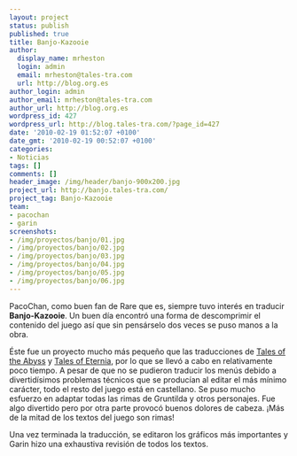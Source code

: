 ```yaml
---
layout: project
status: publish
published: true
title: Banjo-Kazooie
author:
  display_name: mrheston
  login: admin
  email: mrheston@tales-tra.com
  url: http://blog.org.es
author_login: admin
author_email: mrheston@tales-tra.com
author_url: http://blog.org.es
wordpress_id: 427
wordpress_url: http://blog.tales-tra.com/?page_id=427
date: '2010-02-19 01:52:07 +0100'
date_gmt: '2010-02-19 00:52:07 +0100'
categories:
- Noticias
tags: []
comments: []
header_image: /img/header/banjo-900x200.jpg
project_url: http://banjo.tales-tra.com/
project_tag: Banjo-Kazooie
team:
- pacochan
- garin
screenshots:
- /img/proyectos/banjo/01.jpg
- /img/proyectos/banjo/02.jpg
- /img/proyectos/banjo/03.jpg
- /img/proyectos/banjo/04.jpg
- /img/proyectos/banjo/05.jpg
- /img/proyectos/banjo/06.jpg
---
```


PacoChan, como buen fan de Rare que es, siempre tuvo interés en traducir **Banjo-Kazooie**.
Un buen día encontró una forma de descomprimir el contenido del juego así que sin pensárselo dos veces se puso manos a la obra.

Éste fue un proyecto mucho más pequeño que las traducciones de [Tales of the Abyss](/proyectos/tales-of-the-abyss)
y [Tales of Eternia](/proyectos/tales-of-eternia), por lo que se llevó a cabo en relativamente poco tiempo.
A pesar de que no se pudieron traducir los menús debido a divertidísimos problemas técnicos que se producían al editar
el más mínimo carácter, todo el resto del juego está en castellano. Se puso mucho esfuerzo en adaptar todas
las rimas de Gruntilda y otros personajes. Fue algo divertido pero por otra parte provocó buenos dolores de cabeza.
¡Más de la mitad de los textos del juego son rimas!

Una vez terminada la traducción, se editaron los gráficos más importantes y Garin hizo una exhaustiva revisión de todos los textos.
